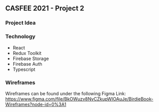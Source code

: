 ## CASFEE 2021 - Project 2

### Project Idea

### Technology
- React
- Redux Toolkit
- Firebase Storage
- Firebase Auth
- Typescript

### Wireframes
Wireframes can be found under the following Figma Link: 
https://www.figma.com/file/BkOWuzv8NvCZkupWIOAuJe/BirdieBook-Wireframes?node-id=0%3A1
